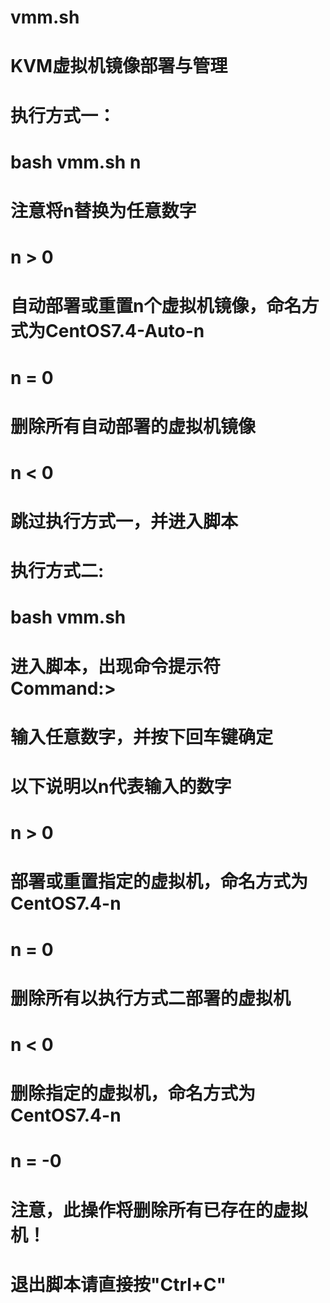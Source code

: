 # vmm.sh
# KVM虚拟机镜像部署与管理
#
# 执行方式一：
# bash vmm.sh n
# 注意将n替换为任意数字
# n > 0
# 自动部署或重置n个虚拟机镜像，命名方式为CentOS7.4-Auto-n
# n = 0
# 删除所有自动部署的虚拟机镜像
# n < 0
# 跳过执行方式一，并进入脚本
#
# 执行方式二:
# bash vmm.sh
# 进入脚本，出现命令提示符Command:>
# 输入任意数字，并按下回车键确定
# 以下说明以n代表输入的数字
# n > 0
# 部署或重置指定的虚拟机，命名方式为CentOS7.4-n
# n = 0
# 删除所有以执行方式二部署的虚拟机
# n < 0
# 删除指定的虚拟机，命名方式为CentOS7.4-n
# n = -0
# 注意，此操作将删除所有已存在的虚拟机！
#
# 退出脚本请直接按"Ctrl+C"
